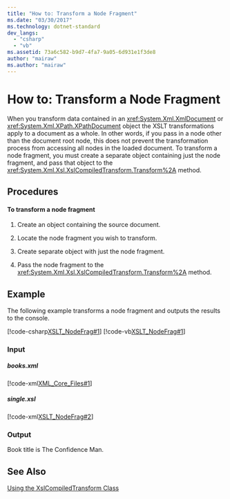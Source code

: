 ```yaml
---
title: "How to: Transform a Node Fragment"
ms.date: "03/30/2017"
ms.technology: dotnet-standard
dev_langs: 
  - "csharp"
  - "vb"
ms.assetid: 73a6c582-b9d7-4fa7-9a05-6d931e1f3de8
author: "mairaw"
ms.author: "mairaw"
---
```

# How to: Transform a Node Fragment
When you transform data contained in an <xref:System.Xml.XmlDocument> or <xref:System.Xml.XPath.XPathDocument> object the XSLT transformations apply to a document as a whole. In other words, if you pass in a node other than the document root node, this does not prevent the transformation process from accessing all nodes in the loaded document. To transform a node fragment, you must create a separate object containing just the node fragment, and pass that object to the <xref:System.Xml.Xsl.XslCompiledTransform.Transform%2A> method.  
  
## Procedures  
  
#### To transform a node fragment  
  
1.  Create an object containing the source document.  
  
2.  Locate the node fragment you wish to transform.  
  
3.  Create separate object with just the node fragment.  
  
4.  Pass the node fragment to the <xref:System.Xml.Xsl.XslCompiledTransform.Transform%2A> method.  
  
## Example  
 The following example transforms a node fragment and outputs the results to the console.  
  
 [!code-csharp[XSLT_NodeFrag#1](../../../../samples/snippets/csharp/VS_Snippets_Data/XSLT_NodeFrag/CS/xslt_frag.cs#1)]
 [!code-vb[XSLT_NodeFrag#1](../../../../samples/snippets/visualbasic/VS_Snippets_Data/XSLT_NodeFrag/VB/xslt_frag.vb#1)]  
  
### Input  
  
##### books.xml  
 [!code-xml[XML_Core_Files#1](../../../../samples/snippets/xml/VS_Snippets_Data/XML_Core_Files/XML/books.xml#1)]  
  
##### single.xsl  
 [!code-xml[XSLT_NodeFrag#2](../../../../samples/snippets/xml/VS_Snippets_Data/XSLT_NodeFrag/XML/single.xsl#2)]  
  
### Output  
 Book title is The Confidence Man.  
  
## See Also  
 [Using the XslCompiledTransform Class](../../../../docs/standard/data/xml/using-the-xslcompiledtransform-class.md)
